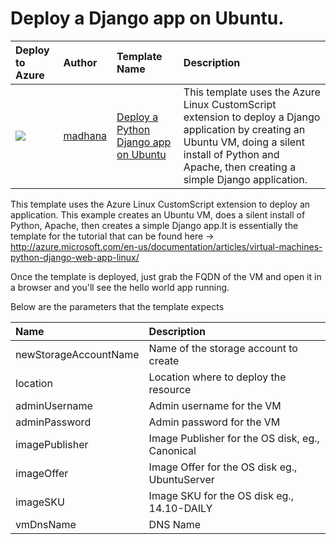 # Deploy a Django app on Ubuntu.


| Deploy to Azure  | Author                          | Template Name   | Description     |
|:-----------------|:--------------------------------| :---------------| :---------------|
| <a href="https://portal.azure.com/#create/Microsoft.Template/uri/https%3A%2F%2Fraw.githubusercontent.com%2FAzure%2Fazure-quickstart-templates%2Fmaster%2Fdjango-app%2Fazuredeploy.json" target="_blank"><img src="http://azuredeploy.net/deploybutton_small.png"/></a> | [madhana](https://github.com/madhana) | [Deploy a Python Django app on Ubuntu](https://github.com/Azure/azure-quickstart-templates/tree/master/django-app) | This template uses the Azure Linux CustomScript extension to deploy a Django application by creating an Ubuntu VM, doing a silent install of Python and Apache, then creating a simple Django application.|

This template uses the Azure Linux CustomScript extension to deploy an application. This example creates an Ubuntu VM, does a silent install of Python, Apache, then creates a simple Django app.It is essentially the template for the tutorial that can be found here -> http://azure.microsoft.com/en-us/documentation/articles/virtual-machines-python-django-web-app-linux/

Once the template is deployed, just grab the FQDN of the VM and open it in a browser and you'll see the hello world app running.

Below are the parameters that the template expects

| Name   | Description    |
|:--- |:---|
| newStorageAccountName    | Name of the storage account to create    |
| location  | Location where to deploy the resource  |
| adminUsername | Admin username for the VM |
| adminPassword | Admin password for the VM |
| imagePublisher | Image Publisher for the OS disk, eg., Canonical |
| imageOffer | Image Offer for the OS disk eg., UbuntuServer |
| imageSKU | Image SKU for the OS disk  eg., 14.10-DAILY|
| vmDnsName | DNS Name |
